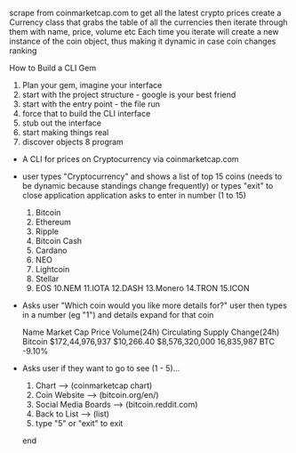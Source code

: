 scrape from coinmarketcap.com to get all the latest crypto prices
create a Currency class that grabs the table of all the currencies then iterate through them with name, price, volume etc
Each time you iterate will create a new instance of the coin object, thus making it dynamic in case coin changes ranking

How to Build a CLI Gem

1. Plan your gem, imagine your interface
2. start with the project structure - google is your best friend
3. start with the entry point - the file run
4. force that to build the CLI interface
5. stub out the interface
6. start making things real
7. discover objects
8 program


- A CLI for prices on Cryptocurrency via coinmarketcap.com

- user types "Cryptocurrency"
  and shows a list of top 15 coins (needs to be dynamic because standings change frequently)
  or types "exit" to close application
  application asks to enter in number (1 to 15)

  1. Bitcoin
  2. Ethereum
  3. Ripple
  4. Bitcoin Cash
  5. Cardano
  6. NEO
  7. Lightcoin
  8. Stellar
  9. EOS
  10.NEM
  11.IOTA
  12.DASH
  13.Monero
  14.TRON
  15.ICON

- Asks user "Which coin would you like more details for?"
  user then types in a number (eg "1") and details expand for that coin


  Name      Market Cap        Price       Volume(24h)       Circulating Supply  Change(24h)
  Bitcoin   $172,44,976,937   $10,266.40  $8,576,320,000    16,835,987 BTC      -9.10%


- Asks user if they want to go to see (1 - 5)...
  1. Chart --> (coinmarketcap chart)
  2. Coin Website --> (bitcoin.org/en/)
  3. Social Media Boards --> (bitcoin.reddit.com)
  4. Back to List --> (list)
  5. type "5" or "exit" to exit



  end
